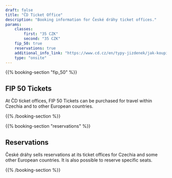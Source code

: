 ```yaml
---
draft: false
title: "ČD Ticket Office"
description: "Booking information for České dráhy ticket offices."
params:
    classes:
        first: "35 CZK"
        second: "35 CZK"
    fip_50: true
    reservations: true
    additional_info_link: "https://www.cd.cz/en/typy-jizdenek/jak-koupit-jizdenku/-28750/"
    type: "onsite"
---
```


{{% booking-section "fip_50" %}}
## FIP 50 Tickets

At ČD ticket offices, FIP 50 Tickets can be purchased for travel within Czechia and to other European countries.

{{% /booking-section %}}

{{% booking-section "reservations" %}}
## Reservations

České dráhy sells reservations at its ticket offices for Czechia and some other European countries. It is also possible to reserve specific seats.

{{% /booking-section %}}
